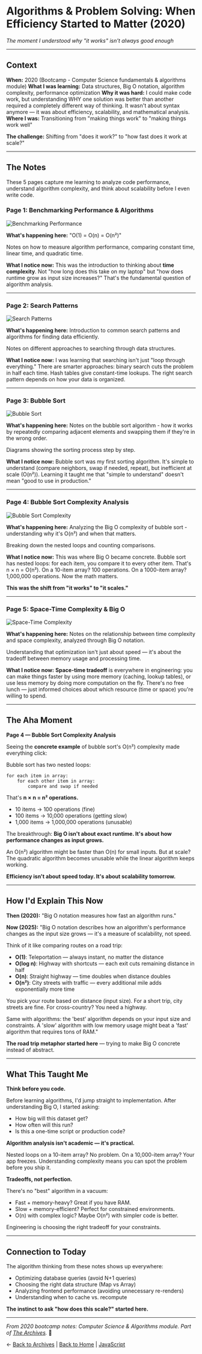 # Algorithms & Problem Solving: When Efficiency Started to Matter (2020)

_The moment I understood why "it works" isn't always good enough_

---

## Context

**When:** 2020 (Bootcamp - Computer Science fundamentals & algorithms module)
**What I was learning:** Data structures, Big O notation, algorithm complexity, performance optimization
**Why it was hard:** I could make code work, but understanding WHY one solution was better than another required a completely different way of thinking. It wasn't about syntax anymore — it was about efficiency, scalability, and mathematical analysis.
**Where I was:** Transitioning from "making things work" to "making things work well"

**The challenge:** Shifting from "does it work?" to "how fast does it work at scale?"

---

## The Notes

These 5 pages capture me learning to analyze code performance, understand algorithm complexity, and think about scalability before I even write code.

### Page 1: Benchmarking Performance & Algorithms
![Benchmarking Performance](./02-benchmarking-performance-algorithms.jpeg)

**What's happening here:**
"O(1) = O(n) = O(n²)"

Notes on how to measure algorithm performance, comparing constant time, linear time, and quadratic time.

**What I notice now:**
This was the introduction to thinking about **time complexity**. Not "how long does this take on my laptop" but "how does runtime grow as input size increases?" That's the fundamental question of algorithm analysis.

---

### Page 2: Search Patterns
![Search Patterns](./03-search-patterns.jpeg)

**What's happening here:**
Introduction to common search patterns and algorithms for finding data efficiently.

Notes on different approaches to searching through data structures.

**What I notice now:**
I was learning that searching isn't just "loop through everything." There are smarter approaches: binary search cuts the problem in half each time. Hash tables give constant-time lookups. The right search pattern depends on how your data is organized.

---

### Page 3: Bubble Sort
![Bubble Sort](./04-bubble-sort.jpeg)

**What's happening here:**
Notes on the bubble sort algorithm - how it works by repeatedly comparing adjacent elements and swapping them if they're in the wrong order.

Diagrams showing the sorting process step by step.

**What I notice now:**
Bubble sort was my first sorting algorithm. It's simple to understand (compare neighbors, swap if needed, repeat), but inefficient at scale (O(n²)). Learning it taught me that "simple to understand" doesn't mean "good to use in production."

---

### Page 4: Bubble Sort Complexity Analysis
![Bubble Sort Complexity](./05-bubble-sort-complexity.jpeg)

**What's happening here:**
Analyzing the Big O complexity of bubble sort - understanding why it's O(n²) and when that matters.

Breaking down the nested loops and counting comparisons.

**What I notice now:**
This was where Big O became concrete. Bubble sort has nested loops: for each item, you compare it to every other item. That's n × n = O(n²). On a 10-item array? 100 operations. On a 1000-item array? 1,000,000 operations. Now the math matters.

**This was the shift from "it works" to "it scales."**

---

### Page 5: Space-Time Complexity & Big O
![Space-Time Complexity](./06-space-time-complexity-big-o.jpeg)

**What's happening here:**
Notes on the relationship between time complexity and space complexity, analyzed through Big O notation.

Understanding that optimization isn't just about speed — it's about the tradeoff between memory usage and processing time.

**What I notice now:**
**Space-time tradeoff** is everywhere in engineering: you can make things faster by using more memory (caching, lookup tables), or use less memory by doing more computation on the fly. There's no free lunch — just informed choices about which resource (time or space) you're willing to spend.

---

## The Aha Moment

**Page 4 — Bubble Sort Complexity Analysis**

Seeing the **concrete example** of bubble sort's O(n²) complexity made everything click:

Bubble sort has two nested loops:
```
for each item in array:
    for each other item in array:
        compare and swap if needed
```

That's **n × n = n² operations.**

- 10 items → 100 operations (fine)
- 100 items → 10,000 operations (getting slow)
- 1,000 items → 1,000,000 operations (unusable)

The breakthrough: **Big O isn't about exact runtime. It's about how performance changes as input grows.**

An O(n²) algorithm might be faster than O(n) for small inputs. But at scale? The quadratic algorithm becomes unusable while the linear algorithm keeps working.

**Efficiency isn't about speed today. It's about scalability tomorrow.**

---

## How I'd Explain This Now

**Then (2020):**
"Big O notation measures how fast an algorithm runs."

**Now (2025):**
"Big O notation describes how an algorithm's performance changes as the input size grows — it's a measure of scalability, not speed.

Think of it like comparing routes on a road trip:
- **O(1)**: Teleportation — always instant, no matter the distance
- **O(log n)**: Highway with shortcuts — each exit cuts remaining distance in half
- **O(n)**: Straight highway — time doubles when distance doubles
- **O(n²)**: City streets with traffic — every additional mile adds exponentially more time

You pick your route based on distance (input size). For a short trip, city streets are fine. For cross-country? You need a highway.

Same with algorithms: the 'best' algorithm depends on your input size and constraints. A 'slow' algorithm with low memory usage might beat a 'fast' algorithm that requires tons of RAM."

**The road trip metaphor started here** — trying to make Big O concrete instead of abstract.

---

## What This Taught Me

**Think before you code.**

Before learning algorithms, I'd jump straight to implementation. After understanding Big O, I started asking:
- How big will this dataset get?
- How often will this run?
- Is this a one-time script or production code?

**Algorithm analysis isn't academic — it's practical.**

Nested loops on a 10-item array? No problem. On a 10,000-item array? Your app freezes. Understanding complexity means you can spot the problem before you ship it.

**Tradeoffs, not perfection.**

There's no "best" algorithm in a vacuum:
- Fast + memory-heavy? Great if you have RAM.
- Slow + memory-efficient? Perfect for constrained environments.
- O(n) with complex logic? Maybe O(n²) with simpler code is better.

Engineering is choosing the right tradeoff for your constraints.

---

## Connection to Today

The algorithm thinking from these notes shows up everywhere:
- Optimizing database queries (avoid N+1 queries)
- Choosing the right data structure (Map vs Array)
- Analyzing frontend performance (avoiding unnecessary re-renders)
- Understanding when to cache vs. recompute

**The instinct to ask "how does this scale?" started here.**

---

_From 2020 bootcamp notes: Computer Science & Algorithms module. Part of [The Archives](../README.md)._ 🌭

← [Back to Archives](../README.md) | [Back to Home](../../README.md) | [JavaScript](../javascript/README.md)
